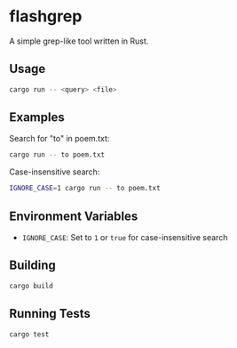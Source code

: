 # flashgrep

A simple grep-like tool written in Rust.

## Usage

```bash
cargo run -- <query> <file>
```

## Examples

Search for "to" in poem.txt:
```bash
cargo run -- to poem.txt
```

Case-insensitive search:
```bash
IGNORE_CASE=1 cargo run -- to poem.txt
```

## Environment Variables

- `IGNORE_CASE`: Set to `1` or `true` for case-insensitive search

## Building

```bash
cargo build
```

## Running Tests

```bash
cargo test
```
